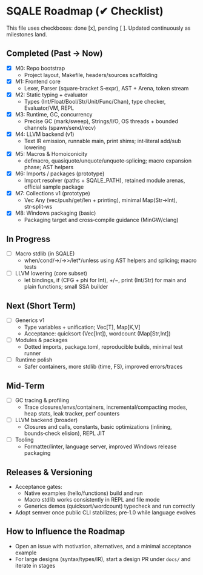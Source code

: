 # SQALE Roadmap (✔ Checklist)

This file uses checkboxes: done [x], pending [ ]. Updated continuously as milestones land.

## Completed (Past → Now)
- [x] M0: Repo bootstrap
  - Project layout, Makefile, headers/sources scaffolding
- [x] M1: Frontend core
  - Lexer, Parser (square‑bracket S‑expr), AST + Arena, token stream
- [x] M2: Static typing + evaluator
  - Types (Int/Float/Bool/Str/Unit/Func/Chan), type checker, Evaluator/VM, REPL
- [x] M3: Runtime, GC, concurrency
  - Precise GC (mark/sweep), Strings/I/O, OS threads + bounded channels (spawn/send/recv)
- [x] M4: LLVM backend (v1)
  - Text IR emission, runnable main, print shims; int‑literal add/sub lowering
- [x] M5: Macros & Homoiconicity
  - defmacro, quasiquote/unquote/unquote‑splicing; macro expansion phase; AST helpers
- [x] M6: Imports / packages (prototype)
  - Import resolver (paths + SQALE_PATH), retained module arenas, official sample package
- [x] M7: Collections v1 (prototype)
  - Vec Any (vec/push/get/len + printing), minimal Map(Str→Int), str‑split‑ws
- [x] M8: Windows packaging (basic)
  - Packaging target and cross‑compile guidance (MinGW/clang)

## In Progress
- [ ] Macro stdlib (in SQALE)
  - when/cond/->/->>/let*/unless using AST helpers and splicing; macro tests
- [ ] LLVM lowering (core subset)
  - let bindings, if (CFG + phi for Int), +/−, print (Int/Str) for main and plain functions; small SSA builder

## Next (Short Term)
- [ ] Generics v1
  - Type variables + unification; Vec[T], Map[K,V]
  - Acceptance: quicksort (Vec[Int]), wordcount (Map[Str,Int])
- [ ] Modules & packages
  - Dotted imports, package.toml, reproducible builds, minimal test runner
- [ ] Runtime polish
  - Safer containers, more stdlib (time, FS), improved errors/traces

## Mid‑Term
- [ ] GC tracing & profiling
  - Trace closures/envs/containers, incremental/compacting modes, heap stats, leak tracker, perf counters
- [ ] LLVM backend (broader)
  - Closures and calls, constants, basic optimizations (inlining, bounds‑check elision), REPL JIT
- [ ] Tooling
  - Formatter/linter, language server, improved Windows release packaging

## Releases & Versioning
- Acceptance gates:
  - Native examples (hello/functions) build and run
  - Macro stdlib works consistently in REPL and file mode
  - Generics demos (quicksort/wordcount) typecheck and run correctly
- Adopt semver once public CLI stabilizes; pre‑1.0 while language evolves

## How to Influence the Roadmap
- Open an issue with motivation, alternatives, and a minimal acceptance example
- For large designs (syntax/types/IR), start a design PR under `docs/` and iterate in stages
